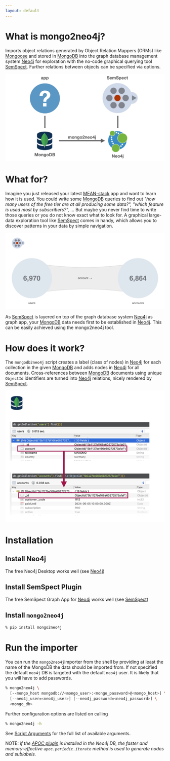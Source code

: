 ```yaml
---
layout: default
---
```


# What is mongo2neo4j?

Imports object relations generated by Object Relation Mappers (ORMs) like [Mongoose](https://mongoosejs.com/) and stored in [MongoDB](https://www.mongodb.com/) into the graph database management system [Neo4j](https://neo4j.com/) for exploration with the no-code graphical querying tool [SemSpect](https://www.semspect.de/). Further relations between objects can be specified via options.

![](https://github.com/MAKOMO/mongo2neo4j/blob/main/images/motivation.jpg?raw=true)


# What for?

Imagine you just released your latest [MEAN-stack](https://en.wikipedia.org/wiki/MEAN_(solution_stack)) app and want to learn how it is used. You could write some [MongoDB](https://www.mongodb.com/) queries to find out _"how many users of the free tier are at all producing some data?", "which feature is used most by subscribers?",_ ... But maybe you never find time to write those queries or you do not know exact what to look for. A graphical large-data exploration tool like [SemSpect](https://www.semspect.de/) comes in handy, which allows you to discover patterns in your data by simple navigation.

![](https://github.com/MAKOMO/mongo2neo4j/blob/main/images/semspect.jpg?raw=true)

As [SemSpect](https://www.semspect.de/) is layered on top of the graph database system [Neo4j](https://neo4j.com/) as graph app, your [MongoDB](https://www.mongodb.com/) data needs first to be established in [Neo4j](https://neo4j.com/). This can be easily achieved using the mongo2neo4j tool.


# How does it work?

The `mongodb2neo4j` script creates a label (class of nodes) in [Neo4j](https://neo4j.com/) for each collection in the given [MongoDB](https://www.mongodb.com/) and adds nodes in [Neo4j](https://neo4j.com/) for all documents. Cross-references between [MongoDB](https://www.mongodb.com/) documents using unique `ObjectId` identifiers are turned into [Neo4j](https://neo4j.com/) relations, nicely rendered by [SemSpect](https://www.semspect.de/).

![](https://github.com/MAKOMO/mongo2neo4j/blob/main/images/mongodb.jpg?raw=true)


# Installation

## Install Neo4j

The free Neo4j Desktop works well (see [Neo4j](https://neo4j.com/))

## Install SemSpect Plugin

The free SemSpect Graph App for [Neo4j](https://neo4j.com/) works well (see [SemSpect](https://www.semspect.de/))

## Install `mongo2neo4j`

```sh
% pip install mongo2neo4j
```

# Run the importer

You can run the `mongo2neo4j`importer from the shell by providing at least the name of the MongoDB the data should be imported from. If not specified the default `neo4j` DB is targeted with the default `neo4j` user. It is likely that you will have to add passwords.

```sh
% mongo2neo4j \
  [--mongo_host mongodb://<mongo_user>:<mongo_password>@<mongo_host>] \
  [--neo4j_user=<neo4j_user>] [--neo4j_password=<neo4j_password>] \
  <mongo_db>
```

Further configuration options are listed on calling

```sh
% mongo2neo4j -h
```

See [Script Arguments](https://github.com/MAKOMO/mongo2neo4j/wiki/Script-Arguments) for the full list of available arguments.


NOTE: *if the [APOC plugin](https://neo4j.com/docs/apoc/) is installed in the Neo4j DB, the faster and memory-effective `apoc.periodic.iterate` method is used to generate nodes and sublabels.*